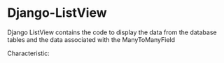 # Django-ListView
Django ListView contains the code to display the data from the database tables and the data associated with the ManyToManyField

Characteristic:
